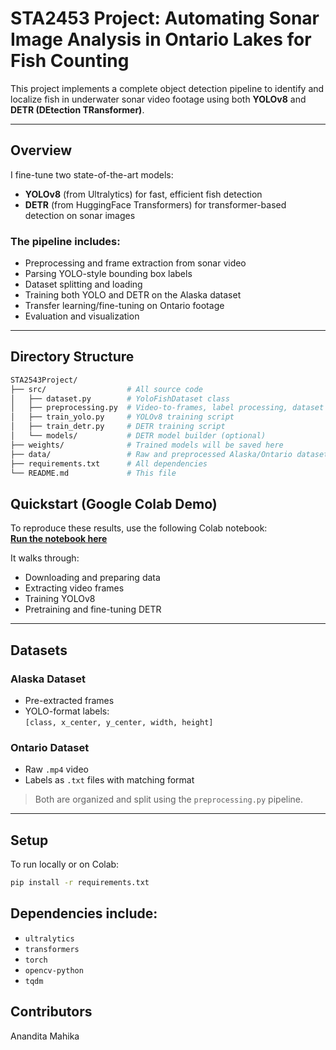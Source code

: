 # STA2453 Project: Automating Sonar Image Analysis in Ontario Lakes for Fish Counting

This project implements a complete object detection pipeline to identify and localize fish in underwater sonar video footage using both **YOLOv8** and **DETR (DEtection TRansformer)**.

---

## Overview

I fine-tune two state-of-the-art models:

- **YOLOv8** (from Ultralytics) for fast, efficient fish detection  
- **DETR** (from HuggingFace Transformers) for transformer-based detection on sonar images

### The pipeline includes:

- Preprocessing and frame extraction from sonar video  
- Parsing YOLO-style bounding box labels  
- Dataset splitting and loading  
- Training both YOLO and DETR on the Alaska dataset  
- Transfer learning/fine-tuning on Ontario footage  
- Evaluation and visualization  

---

## Directory Structure

```bash
STA2543Project/
├── src/                  # All source code
│   ├── dataset.py        # YoloFishDataset class
│   ├── preprocessing.py  # Video-to-frames, label processing, dataset split
│   ├── train_yolo.py     # YOLOv8 training script
│   ├── train_detr.py     # DETR training script
│   └── models/           # DETR model builder (optional)
├── weights/              # Trained models will be saved here
├── data/                 # Raw and preprocessed Alaska/Ontario datasets
├── requirements.txt      # All dependencies
└── README.md             # This file

```

##  Quickstart (Google Colab Demo)

To reproduce these results, use the following Colab notebook:  
 **[Run the notebook here]([https://colab.research.google.com/drive/your-demo-link-here](https://colab.research.google.com/drive/1_9YTcMLis6IeCAAgTZuVTFCOTF7_omZi?usp=sharing))**

It walks through:

- Downloading and preparing data  
- Extracting video frames  
- Training YOLOv8  
- Pretraining and fine-tuning DETR  

---

## Datasets

### Alaska Dataset
- Pre-extracted frames  
- YOLO-format labels:  
  `[class, x_center, y_center, width, height]`

### Ontario Dataset
- Raw `.mp4` video  
- Labels as `.txt` files with matching format  

> Both are organized and split using the `preprocessing.py` pipeline.

---

## Setup

To run locally or on Colab:

```bash
pip install -r requirements.txt
```
##  Dependencies include:

- `ultralytics`
- `transformers`
- `torch`
- `opencv-python`
- `tqdm`

## **Contributors**
Anandita Mahika
